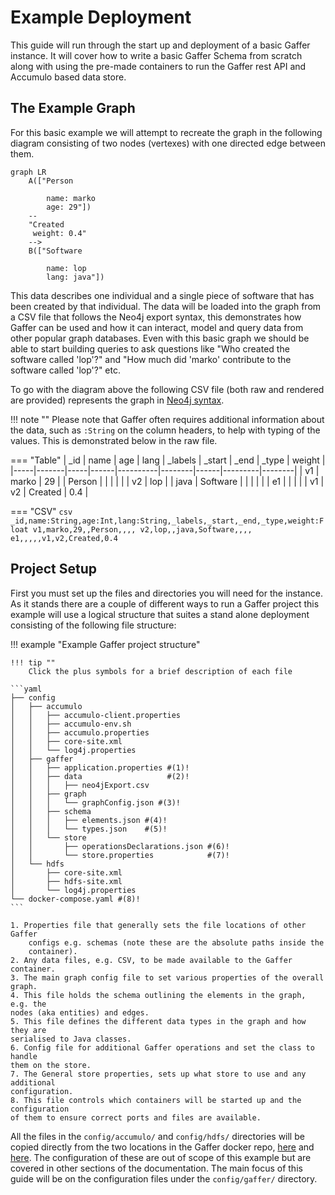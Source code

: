 # Example Deployment

This guide will run through the start up and deployment of a basic Gaffer instance. It will cover
how to write a basic Gaffer Schema from scratch along with using the pre-made containers to run the
Gaffer rest API and Accumulo based data store.

## The Example Graph

For this basic example we will attempt to recreate the graph in the following diagram consisting of
two nodes (vertexes) with one directed edge between them.

```mermaid
graph LR
    A(["Person

        name: marko
        age: 29"])
    --
    "Created
     weight: 0.4"
    -->
    B(["Software

        name: lop
        lang: java"])
```

This data describes one individual and a single piece of software that has been created by that
individual. The data will be loaded into the graph from a CSV file that follows the Neo4j export
syntax, this demonstrates how Gaffer can be used and how it can interact, model and query data from
other popular graph databases. Even with this basic graph we should be able to start building
queries to ask questions like "Who created the software called 'lop'?" and "How much did 'marko'
contribute to the software called 'lop'?" etc.

To go with the diagram above the following CSV file (both raw and rendered are provided) represents
the graph in [Neo4j syntax](https://neo4j.com/labs/apoc/4.4/export/csv/#export-database-csv).

!!! note ""
    Please note that Gaffer often requires additional information about the data, such as
    `:String` on the column headers, to help with typing of the values. This is demonstrated below
    in the raw file.

=== "Table"
    | _id | name  | age | lang | _labels  | _start | _end | _type   | weight |
    |-----|-------|-----|------|----------|--------|------|---------|--------|
    | v1  | marko | 29  |      | Person   |        |      |         |        |
    | v2  | lop   |     | java | Software |        |      |         |        |
    | e1  |       |     |      |          | v1     | v2   | Created | 0.4    |

=== "CSV"
    ```csv
    _id,name:String,age:Int,lang:String,_labels,_start,_end,_type,weight:Float
    v1,marko,29,,Person,,,,
    v2,lop,,java,Software,,,,
    e1,,,,,v1,v2,Created,0.4
    ```

## Project Setup

First you must set up the files and directories you will need for the instance. As it stands there
are a couple of different ways to run a Gaffer project this example will use a logical structure
that suites a stand alone deployment consisting of the following file structure:

!!! example "Example Gaffer project structure"

    !!! tip ""
        Click the plus symbols for a brief description of each file

    ```yaml
    ├── config
    │   ├── accumulo
    │   │   ├── accumulo-client.properties
    │   │   ├── accumulo-env.sh
    │   │   ├── accumulo.properties
    │   │   ├── core-site.xml
    │   │   └── log4j.properties
    │   ├── gaffer
    │   │   ├── application.properties #(1)!
    │   │   ├── data                   #(2)!
    │   │   │   ├── neo4jExport.csv
    │   │   ├── graph
    │   │   │   └── graphConfig.json #(3)!
    │   │   ├── schema
    │   │   │   ├── elements.json #(4)!
    │   │   │   └── types.json    #(5)!
    │   │   └── store
    │   │       ├── operationsDeclarations.json #(6)!
    │   │       └── store.properties            #(7)!
    │   └── hdfs
    │       ├── core-site.xml
    │       ├── hdfs-site.xml
    │       └── log4j.properties
    └── docker-compose.yaml #(8)!
    ```

    1. Properties file that generally sets the file locations of other Gaffer
        configs e.g. schemas (note these are the absolute paths inside the
        container).
    2. Any data files, e.g. CSV, to be made available to the Gaffer container.
    3. The main graph config file to set various properties of the overall graph.
    4. This file holds the schema outlining the elements in the graph, e.g. the
    nodes (aka entities) and edges.
    5. This file defines the different data types in the graph and how they are
    serialised to Java classes.
    6. Config file for additional Gaffer operations and set the class to handle
    them on the store.
    7. The General store properties, sets up what store to use and any additional
    configuration.
    8. This file controls which containers will be started up and the configuration
    of them to ensure correct ports and files are available.

All the files in the `config/accumulo/` and `config/hdfs/` directories will be copied directly from
the two locations in the Gaffer docker repo,
[here](https://github.com/gchq/gaffer-docker/tree/develop/docker/accumulo/conf-2.0.1) and
[here](https://github.com/gchq/gaffer-docker/tree/develop/docker/hdfs/conf). The configuration of
these are out of scope of this example but are covered in other sections of the documentation. The
main focus of this guide will be on the configuration files under the `config/gaffer/` directory.
